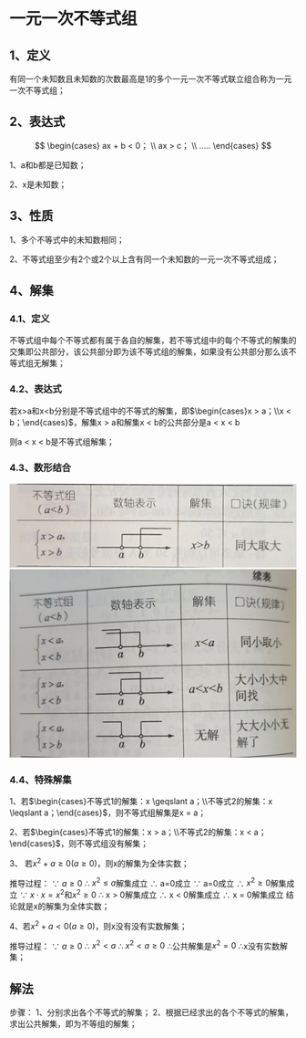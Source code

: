 # 一元一次不等式组

## 1、定义
有同一个未知数且未知数的次数最高是1的多个一元一次不等式联立组合称为一元一次不等式组；

## 2、表达式

$$
\begin{cases}
ax + b < 0；
\\
ax > c；
\\
.....
\end{cases}
$$

1、a和b都是已知数；

2、x是未知数；

## 3、性质
1、多个不等式中的未知数相同；

2、不等式组至少有2个或2个以上含有同一个未知数的一元一次不等式组成；

## 4、解集
### 4.1、定义
不等式组中每个不等式都有属于各自的解集，若不等式组中的每个不等式的解集的交集即公共部分，该公共部分即为该不等式组的解集，如果没有公共部分那么该不等式组无解集；

### 4.2、表达式
若x>a和x<b分别是不等式组中的不等式的解集，即$\begin{cases}x > a；\\x < b；\end{cases}$，解集x > a和解集x < b的公共部分是a < x < b

则a < x < b是不等式组解集；

### 4.3、数形结合
![](../images/不等式组数组表示1.png)
![](../images/不等式组数组表示2.png)

### 4.4、特殊解集
1、若$\begin{cases}不等式1的解集：x \geqslant a；\\不等式2的解集：x \leqslant a；\end{cases}$，则不等式组解集是x = a；

2、若$\begin{cases}不等式1的解集：x > a；\\不等式2的解集：x < a；\end{cases}$，则不等式组没有解集；

3、 若$x^{2} + a \geqslant 0 (a \geqslant 0)$，则x的解集为全体实数；

推导过程：
$\because$ $a \geqslant 0$
$\therefore$ $x^{2} \leqslant a$解集成立
$\therefore$ a=0成立
$\because$ a=0成立
$\therefore$ $x^{2} \geqslant 0$解集成立
$\because$ $x \cdot x = x^{2}$和$x^{2} \geqslant 0$
$\therefore$ x > 0解集成立
$\therefore$ x < 0解集成立
$\therefore$ x = 0解集成立
结论就是x的解集为全体实数；

4、若$x^{2} + a < 0 (a \geqslant 0)$，则x没有没有实数解集；

推导过程：
$\because$ $a \geqslant 0$
$\therefore$ $x^{2} < a$
$\therefore$ $x^{2} < a \geqslant 0$
$\therefore$公共解集是$x^{2} = 0$
$\therefore$x没有实数解集；

## 解法
步骤：
1、分别求出各个不等式的解集；
2、根据已经求出的各个不等式的解集，求出公共解集，即为不等组的解集；
